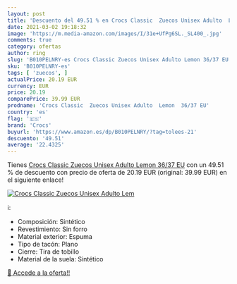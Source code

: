 ```yaml
---
layout: post
title: 'Descuento del 49.51 % en Crocs Classic  Zuecos Unisex Adulto  Lem'
date: 2021-03-02 19:18:32
image: 'https://m.media-amazon.com/images/I/31e+UfPg6SL._SL400_.jpg'
comments: true
category: ofertas
author: ring
slug: 'B010PELNRY-es Crocs Classic Zuecos Unisex Adulto Lemon 36/37 EU'
sku: 'B010PELNRY-es'
tags: [ 'zuecos', ]
actualPrice: 20.19 EUR
currency: EUR
price: 20.19
comparePrice: 39.99 EUR
prodname: 'Crocs Classic  Zuecos Unisex Adulto  Lemon  36/37 EU'
country: 'es'
flag: '🇪🇸'
brand: 'Crocs'
buyurl: 'https://www.amazon.es/dp/B010PELNRY/?tag=tolees-21'
descuento: '49.51'
average: '22.4325'
---
```


Tienes [Crocs Classic  Zuecos Unisex Adulto  Lemon  36/37 EU](https://www.amazon.es/dp/B010PELNRY/?tag=tolees-21) con un 49.51 % de descuento con precio de oferta de 20.19 EUR (original: 39.99 EUR) en el siguiente enlace!

[![Crocs Classic  Zuecos Unisex Adulto  Lem](https://m.media-amazon.com/images/I/31e+UfPg6SL._SL400_.jpg)](https://www.amazon.es/dp/B010PELNRY/?tag=tolees-21)

ℹ️:

- Composición: Sintético
- Revestimiento: Sin forro
- Material exterior: Espuma
- Tipo de tacón: Plano
- Cierre: Tira de tobillo
- Material de la suela: Sintético

[🛒 Accede a la oferta!!](https://www.amazon.es/dp/B010PELNRY/?tag=tolees-21)
